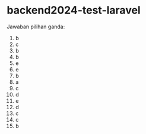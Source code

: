 # backend2024-test-laravel

Jawaban pilihan ganda:
1. b
2. c
3. b
4. b
5. e
6. e
7. b
8. a
9. c
10. d
11. e
12. d
13. c
14. c
15. b
